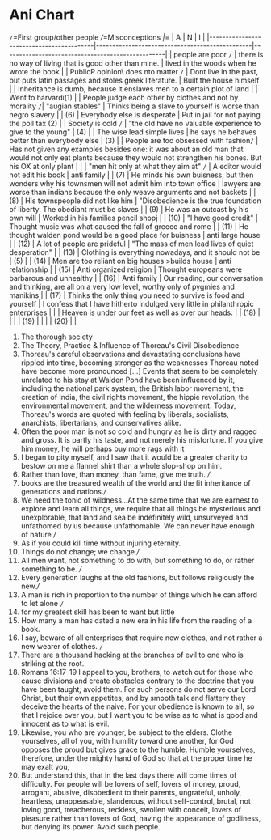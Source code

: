 # Ani Chart


`/`=First group/other people
_/_=Misconceptions
*|*=
|                   A                      |                      N                         |                          I                       |
|------------------------------------------|------------------------------------------------|--------------------------------------------------|
| people are poor `/`                      | there is no way of living that is good other than mine. | lived in the woods when he wrote the book        |
| PublicP opinion\ does nto matter  `/`    | Dont live in the past, but puts latin passages and stoles greek literature. | Built the house himself                          |
| Inheritance is dumb, because it enslaves men to a certain plot of land |                  | Went to harvardi(1)                              |
| People judge each other by clothes and not by morality `/`|  "augian stables"                 | Thinks being a slave to yourself is worse than negro slavery |
| (6)                                      | Everybody else is desperate                    | Put in jail for not paying the poll tax (2)       |
| Society is cold  `/`                     | "the old have no valuable experience to give to the young" | (4)                                              |
| The wise lead simple lives               | he says he behaves better than everybody else  | (3)                                              |
| People are too obsessed with fashion`/`  | Has not given any examples besides one: it was about an old man that would not only eat plants because they would not strengthen his bones. But his OX at only plant |   |
| "men hit only at what they aim at"  `/`  | A editor would not edit his book               | anti family                                      |
| (7)                                      | He minds his own buisness, but then wonders why his townsmen will not admit him into town office | lawyers are worse than indians because the only weave arguments and not baskets |
| (8)                                      | His townspeople did not like him               | "Disobedience is the true foundation of liberty. The obediant must be slaves |
| (9)                                      | He was an outcast by his own will              | Worked in his families pencil shopj            |
| (10)                                     | "I have good credit"                           | Thought music was what caused the fall of greece and rome |
| (11)                                     | He thought walden pond would be a good place for buisness | anti large house                      |
| (12)                                     | A lot of people are prideful                   | "The mass of men lead lives of quiet desperation" |
| (13)                                     | Clothing is everything nowadays, and it should not be | (5)                                       |
| (14)                                     | Men are too reliant on big houses >builds house    | anti relationship                                |
| (15)                                     | Anti organized religion                        | Thought europeans were barbarous and unhealthy   |
| (16)                                     | Anti family                                    | Our reading, our conversation and thinking, are all on a very low level, worthy only of pygmies and manikins |
| (17)                                     | Thinks the only thing you need to survive is food and yourself |  I confess that I have hitherto indulged very little in philanthropic enterprises     |
|					   | Heaven is under our feet as well as over our heads.
|					                                 | (18)	                                         |                                                    |
|					                                 | (19)	                                         |                                                    |
|					                                 | (20)                                          |                                                    |





1. The thorough society
2. The Theory, Practice & Influence of Thoreau's Civil Disobedience
3. Thoreau's careful observations and devastating conclusions have rippled into time, becoming stronger as the weaknesses Thoreau noted have become more pronounced [...] Events that seem to be completely unrelated to his stay at Walden Pond have been influenced by it, including the national park system, the British labor movement, the creation of India, the civil rights movement, the hippie revolution, the environmental movement, and the wilderness movement. Today, Thoreau's words are quoted with feeling by liberals, socialists, anarchists, libertarians, and conservatives alike.
4. Often the poor man is not so cold and hungry as he is dirty and ragged and gross. It is partly his taste, and not merely his misfortune. If you give him money, he will perhaps buy more rags with it
5. I began to pity myself, and I saw that it would be a greater charity to bestow on me a flannel shirt than a whole slop-shop on him.
6. Rather than love, than money, than fame, give me truth. _/_  
7. books are the treasured wealth of the world and the fit inheritance of generations and nations._/_
8. We need the tonic of wildness...At the same time that we are earnest to explore and learn all things, we require that all things be mysterious and unexplorable, that land and sea be indefinitely wild, unsurveyed and unfathomed by us because unfathomable. We can never have enough of nature._/_
9. As if you could kill time without injuring eternity.
10. Things do not change; we change._/_
11. All men want, not something to do with, but something to do, or rather something to be. _/_
12. Every generation laughs at the old fashions, but follows religiously the new._/_
13. A man is rich in proportion to the number of things which he can afford to let alone   `/`  
14. for my greatest skill has been to want but little
15. How many a man has dated a new era in his life from the reading of a book.
16. I say, beware of all enterprises that require new clothes, and not rather a new wearer of clothes.   `/`
17. There are a thousand hacking at the branches of evil to one who is striking at the root.
18. Romans 16:17-19 I appeal to you, brothers, to watch out for those who cause divisions and create obstacles contrary to the doctrine that you have been taught; avoid them. For such persons do not serve our Lord Christ, but their own appetites, and by smooth talk and flattery they deceive the hearts of the naive. For your obedience is known to all, so that I rejoice over you, but I want you to be wise as to what is good and innocent as to what is evil.
19. Likewise, you who are younger, be subject to the elders. Clothe yourselves, all of you, with humility toward one another, for God opposes the proud but gives grace to the humble. Humble yourselves, therefore, under the mighty hand of God so that at the proper time he may exalt you,
20. But understand this, that in the last days there will come times of difficulty. For people will be lovers of self, lovers of money, proud, arrogant, abusive, disobedient to their parents, ungrateful, unholy, heartless, unappeasable, slanderous, without self-control, brutal, not loving good, treacherous, reckless, swollen with conceit, lovers of pleasure rather than lovers of God, having the appearance of godliness, but denying its power. Avoid such people.
